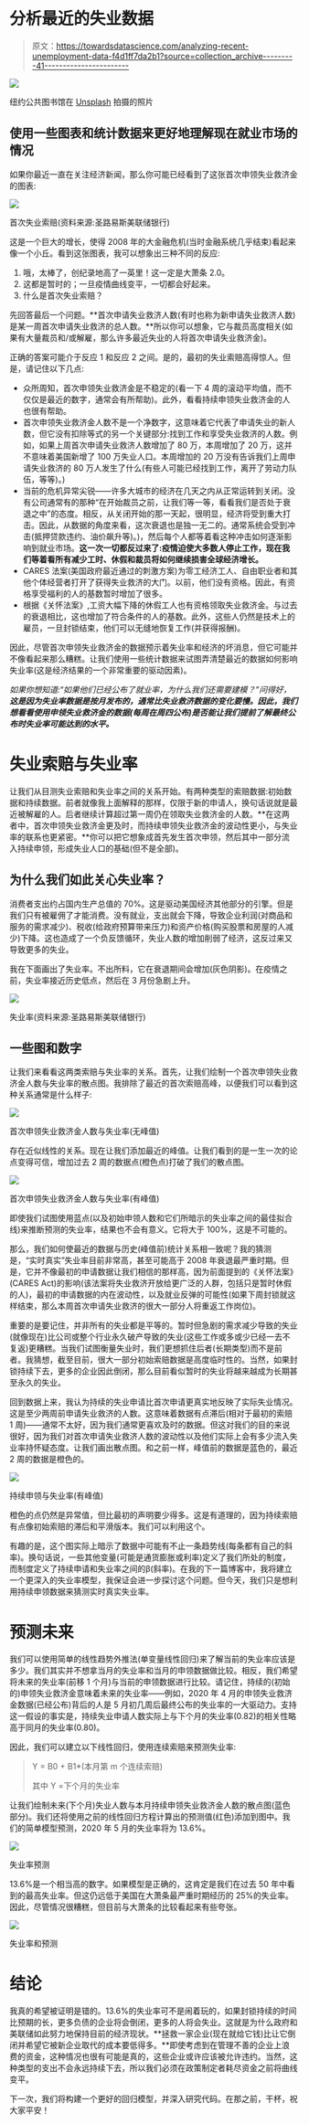 # 分析最近的失业数据

> 原文：<https://towardsdatascience.com/analyzing-recent-unemployment-data-f4d1ff7da2b1?source=collection_archive---------41----------------------->

![](img/621978d1870638e8cb38b4fd14254868.png)

纽约公共图书馆在 [Unsplash](https://unsplash.com?utm_source=medium&utm_medium=referral) 拍摄的照片

## 使用一些图表和统计数据来更好地理解现在就业市场的情况

如果你最近一直在关注经济新闻，那么你可能已经看到了这张首次申领失业救济金的图表:

![](img/2044ba2beb18467fe91dcc4f05eb0d14.png)

首次失业索赔(资料来源:圣路易斯美联储银行)

这是一个巨大的增长，使得 2008 年的大金融危机(当时金融系统几乎结束)看起来像一个小丘。看到这张图表，我可以想象出三种不同的反应:

1.  哦，太棒了，创纪录地高了一英里！这一定是大萧条 2.0。
2.  这都是暂时的；一旦疫情曲线变平，一切都会好起来。
3.  什么是首次失业索赔？

先回答最后一个问题。**首次申请失业救济人数(有时也称为新申请失业救济人数)是某一周首次申请失业救济的总人数。**所以你可以想象，它与裁员高度相关(如果有大量裁员和/或解雇，那么许多最近失业的人将首次申请失业救济金)。

正确的答案可能介于反应 1 和反应 2 之间。是的，最初的失业索赔高得惊人。但是，请记住以下几点:

*   众所周知，首次申领失业救济金是不稳定的(看一下 4 周的滚动平均值，而不仅仅是最近的数字，通常会有所帮助)。此外，看看持续申领失业救济金的人也很有帮助。
*   首次申领失业救济金人数不是一个净数字，这意味着它代表了申请失业的新人数，但它没有扣除等式的另一个关键部分:找到工作和享受失业救济的人数。例如，如果上周首次申请失业救济人数增加了 80 万，本周增加了 20 万，这并不意味着美国新增了 100 万失业人口。本周增加的 20 万没有告诉我们上周申请失业救济的 80 万人发生了什么(有些人可能已经找到工作，离开了劳动力队伍，等等)。)
*   当前的危机异常尖锐——许多大城市的经济在几天之内从正常运转到关闭。没有公司通常有的那种“在开始裁员之前，让我们等一等，看看我们是否处于衰退之中”的态度。相反，从关闭开始的那一天起，很明显，经济将受到重大打击。因此，从数据的角度来看，这次衰退也是独一无二的。通常系统会受到冲击(抵押贷款违约、油价飙升等)。)，然后每个人都等着看这种冲击如何逐渐影响到就业市场。**这一次一切都反过来了:疫情迫使大多数人停止工作，现在我们等着看所有减少工时、休假和裁员将如何继续损害全球经济增长。**
*   CARES 法案(美国政府最近通过的刺激方案)为零工经济工人、自由职业者和其他个体经营者打开了获得失业救济的大门。以前，他们没有资格。因此，有资格享受福利的人的基数暂时增加了很多。
*   根据《关怀法案》,工资大幅下降的休假工人也有资格领取失业救济金。与过去的衰退相比，这也增加了符合条件的人的基数。此外，这些人仍然是技术上的雇员，一旦封锁结束，他们可以无缝地恢复工作(并获得报酬)。

因此，尽管首次申领失业救济金的数据预示着失业率和经济的坏消息，但它可能并不像看起来那么糟糕。让我们使用一些统计数据来试图弄清楚最近的数据如何影响失业率(这是经济结果的一个非常重要的驱动因素)。

*如果你想知道:“如果他们已经公布了就业率，为什么我们还需要建模？”问得好，* ***这是因为失业率数据是按月发布的，通常比失业救济数据的变化要慢。因此，我们想看看使用申领失业救济金的数据(每周在周四公布)是否能让我们提前了解最终公布时失业率可能达到的水平。***

# 失业索赔与失业率

让我们从目测失业索赔和失业率之间的关系开始。有两种类型的索赔数据:初始数据和持续数据。前者就像我上面解释的那样，仅限于新的申请人，换句话说就是最近被解雇的人。后者继续计算超过第一周仍在领取失业救济金的人数。**在这两者中，首次申领失业救济金更及时，而持续申领失业救济金的波动性更小，与失业率的联系也更紧密。**你可以把它想象成首先发生首次申领，然后其中一部分流入持续申领，形成失业人口的基础(但不是全部)。

## 为什么我们如此关心失业率？

消费者支出约占国内生产总值的 70%。这是驱动美国经济其他部分的引擎。但是我们只有被雇佣了才能消费。没有就业，支出就会下降，导致企业利润(对商品和服务的需求减少)、税收(给政府预算带来压力)和资产价格(购买股票和房屋的人减少)下降。这也造成了一个负反馈循环，失业人数的增加削弱了经济，这反过来又导致更多的失业。

我在下面画出了失业率。不出所料，它在衰退期间会增加(灰色阴影)。在疫情之前，失业率接近历史低点，然后在 3 月份急剧上升。

![](img/2b5e583ff212ee16bfae3bb8c18f1635.png)

失业率(资料来源:圣路易斯美联储银行)

## 一些图和数字

让我们来看看这两类索赔与失业率的关系。首先，让我们绘制一个首次申领失业救济金人数与失业率的散点图。我排除了最近的首次索赔高峰，以便我们可以看到这种关系通常是什么样子:

![](img/d214c5725568620a26ace1663c3a8a35.png)

首次申领失业救济金人数与失业率(无峰值)

存在近似线性的关系。现在让我们添加最近的峰值。让我们看到的是一生一次的论点变得可信，增加过去 2 周的数据点(橙色点)打破了我们的散点图。

![](img/730c2bfa98d4d3e208cc393995075cda.png)

首次申领失业救济金人数与失业率(有峰值)

即使我们试图使用蓝点(以及初始申领人数和它们所暗示的失业率之间的最佳拟合线)来推断预测的失业率，结果也不会有意义。它将大于 100%，这是不可能的。

那么，我们如何使最近的数据与历史(峰值前)统计关系相一致呢？我的猜测是，“实时真实”失业率目前非常高，甚至可能高于 2008 年衰退最严重时期。但是，它并不像最初的申请数据让我们相信的那样高，因为前面提到的《关怀法案》(CARES Act)的影响(该法案将失业救济开放给更广泛的人群，包括只是暂时休假的人)，最初的申请数据的内在波动性，以及就业反弹的可能性(如果下周封锁就这样结束，那么本周首次申请失业救济的很大一部分人将重返工作岗位)。

重要的是要记住，并非所有的失业都是平等的。暂时但急剧的需求减少导致的失业(就像现在)比公司或整个行业永久破产导致的失业(这些工作或多或少已经一去不复返)更糟糕。当我们试图衡量失业时，我们更想抓住后者(长期类型)而不是前者。我猜想，截至目前，很大一部分初始索赔数据是高度临时性的。当然，如果封锁持续下去，更多的企业因此倒闭，那么目前看似暂时的失业将越来越成为长期甚至永久的失业。

回到数据上来，我认为持续的失业申请比首次申请更真实地反映了实际失业情况。这是至少两周前申请失业救济的人数。这意味着数据有点滞后(相对于最初的索赔 1 周)——通常不太好，因为我们通常更喜欢及时的数据。但这对我们的目的来说很好，因为我们对首次申请失业救济人数的波动性以及他们实际上会有多少流入失业率持怀疑态度。让我们画出散点图。和之前一样，峰值前的数据是蓝色的，最近 2 周的数据是橙色的。

![](img/cc09bc3d419113d06a0b569142a9dddb.png)

持续申领与失业率(有峰值)

橙色的点仍然是异常值，但比最初的声明要少得多。这是有道理的，因为持续索赔有点像初始索赔的滞后和平滑版本。我们可以利用这个。

有趣的是，这个图实际上暗示了数据中可能有不止一条趋势线(每条都有自己的斜率)。换句话说，一些其他变量(可能是通货膨胀或利率)定义了我们所处的制度，而制度定义了持续申请和失业率之间的β(斜率)。在我的下一篇博客中，我将建立一个更深入的失业率模型，我保证会进一步探讨这个问题。但今天，我们只是想利用持续申领数据来猜测实时真实失业率。

# 预测未来

我们可以使用简单的线性趋势外推法(单变量线性回归)来了解当前的失业率应该是多少。我们其实并不想拿当月的失业率和当月的申领数据做比较。相反，我们希望将未来的失业率(前移 1 个月)与当前的申领数据进行比较。请记住，持续的(初始的)申领失业救济金意味着未来的失业率——例如，2020 年 4 月的申领失业救济金数据(已经公布)背后的人是 5 月初几周后最终公布的失业率的一大驱动力。支持这一假设的事实是，持续失业申请人数实际上与下个月的失业率(0.82)的相关性略高于同月的失业率(0.80)。

因此，我们可以建立以下线性回归，使用连续索赔来预测失业率:

> Y = B0 + B1*(本月第 m 个连续索赔)
> 
> 其中 Y =下个月的失业率

让我们绘制未来(下个月)失业人数与本月持续申领失业救济金人数的散点图(蓝色部分)。我们还将使用之前的线性回归方程计算出的预测值(红色)添加到图中。我们的简单模型预测，2020 年 5 月的失业率将为 13.6%。

![](img/e37ee6dd1234161f1e145f18b9dacdba.png)

失业率预测

13.6%是一个相当高的数字。如果模型是正确的，这肯定是我们在过去 50 年中看到的最高失业率。但这仍远低于美国在大萧条最严重时期经历的 25%的失业率。因此，尽管情况很糟糕，但目前与大萧条的比较看起来有些夸张。

![](img/6ecda8ffa8aaf8c9a6a3d245eea36e42.png)

失业率和预测

# 结论

我真的希望被证明是错的。13.6%的失业率可不是闹着玩的，如果封锁持续的时间比预期的长，更多负债的企业将会倒闭，更多的人将会失业。这就是为什么政府和美联储如此努力地保持目前的经济现状。**拯救一家企业(现在就给它钱)比让它倒闭并希望它被新企业取代的成本要低得多。**即使考虑到在管理不善的企业上浪费的资金，这种情况也很有可能是真的，这些企业或许应该被允许违约。当然，这种类型的支出不会永远持续下去，所以我们必须在政策制定者耗尽资金之前将曲线变平。

下一次，我们将构建一个更好的回归模型，并深入研究代码。在那之前，干杯，祝大家平安！